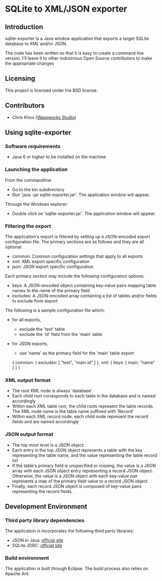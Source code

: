 # SQLite to XML/JSON exporter



## Introduction
sqlite-exporter is a Java window application that exports a target SQLite database to XML and/or JSON.

The code has been written so that it is easy to create a command line version. I'll leave it to other industrious Open Source contributors to make the appropriate changes



## Licensing
This project is licensed under the BSD license.



## Contributors
- Chris Khoo ([Wappworks Studio](http://www.wappworks.com))



## Using sqlite-exporter

### Software requirements
- Java 6 or higher to be installed on the machine

### Launching the application
From the commandline:

- Go to the bin subdirectory
- Run 'java -jar sqlite-exporter.jar'. The application window will appear.

Through the Windows explorer:

- Double click on 'sqlite-exporter.jar'. The application window will appear.

### Filtering the export
The application's export is filtered by setting up a JSON-encoded export configuration file. The primary sections are as follows and they are all optional:

- common: Common configuration settings that apply to all exports
- xml: XML export specific configuration
- json: JSON export specific configuration

Each primary section may include the following configuration options:

- keys: A JSON-encoded object containing key-value pairs mapping table names to the name of the primary field
- excludes: A JSON-encoded array containing a list of tables and/or fields to exclude from export

The following is a sample configuration file which:

- for all exports,
  - exclude the 'test' table
  - exclude the 'id' field from the 'main' table
- for JSON exports,
  - use 'name' as the primary field for the 'main' table export

  {
    common: {
      excludes: [
        "test",
        "main.id"
      ]
    },
    xml: {
      keys: {
        main: "name"
      }
    }
  }

### XML output format
- The root XML node is always 'database'.
- Each child root corresponds to each table in the database and is named accordingly
- Within each XML table root, the child roots represent the table records. The XML node name is the table name suffixed with 'Record'
- Within each XML record node, each child node represent the record fields and are named accordingly  

### JSON output format
- The top most level is a JSON object.
- Each entry in the top JSON object represents a table with the key representing the table name, and the value representing the table record list  
- If the table's primary field is unspecified or missing, the value is a JSON array with each JSON object entry representing a record JSON object. Otherwise, the value is a JSON object with each key-value pair represents a map of the primary field value to a record JSON object.
- Finally, each record JSON object is composed of key-value pairs representing the record fields.


 
## Development Environment

### Third party library dependencies
The application is incorporates the following third party libraries:

- JSON in Java: [official site](http://json.org/java/)
- SQLite JDBC: [official site](http://www.zentus.com/sqlitejdbc/)


### Build environment
The application is built through Eclipse. The build process also relies on Apache Ant.